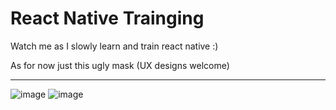 # React Native Trainging

Watch me as I slowly learn and train react native :)

As for now just this ugly mask (UX designs welcome)

----
![image](https://user-images.githubusercontent.com/28627408/139341859-00932086-2ca6-4959-86be-933ce7b01c61.png)
![image](https://user-images.githubusercontent.com/28627408/139341891-25573b89-ca09-4e03-b634-a85771c0a782.png)

